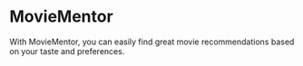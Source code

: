 # MovieMentor
With MovieMentor, you can easily find great movie recommendations based on your taste and preferences.
